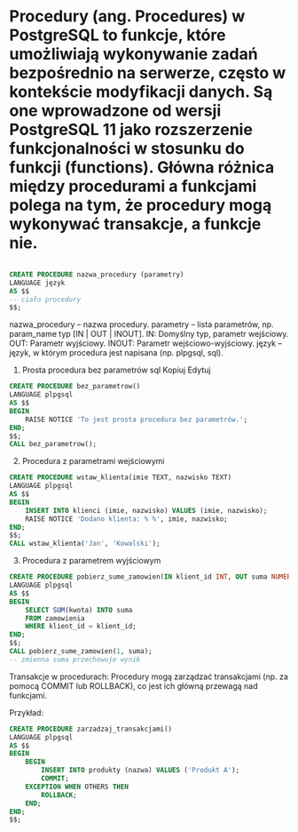 # Procedury (ang. Procedures) w PostgreSQL to funkcje, które umożliwiają wykonywanie zadań bezpośrednio na serwerze, często w kontekście modyfikacji danych. Są one wprowadzone od wersji PostgreSQL 11 jako rozszerzenie funkcjonalności w stosunku do funkcji (functions). Główna różnica między procedurami a funkcjami polega na tym, że procedury mogą wykonywać transakcje, a funkcje nie.

```sql

CREATE PROCEDURE nazwa_procedury (parametry)
LANGUAGE język
AS $$
-- ciało procedury
$$;
```
nazwa_procedury – nazwa procedury.
parametry – lista parametrów, np. param_name typ [IN | OUT | INOUT].
IN: Domyślny typ, parametr wejściowy.
OUT: Parametr wyjściowy.
INOUT: Parametr wejściowo-wyjściowy.
język – język, w którym procedura jest napisana (np. plpgsql, sql).


1. Prosta procedura bez parametrów
sql
Kopiuj
Edytuj
```sql
CREATE PROCEDURE bez_parametrow()
LANGUAGE plpgsql
AS $$
BEGIN
    RAISE NOTICE 'To jest prosta procedura bez parametrów.';
END;
$$;
CALL bez_parametrow();

```
2. Procedura z parametrami wejściowymi


```sql
CREATE PROCEDURE wstaw_klienta(imie TEXT, nazwisko TEXT)
LANGUAGE plpgsql
AS $$
BEGIN
    INSERT INTO klienci (imie, nazwisko) VALUES (imie, nazwisko);
    RAISE NOTICE 'Dodano klienta: % %', imie, nazwisko;
END;
$$;
CALL wstaw_klienta('Jan', 'Kowalski');

```


3. Procedura z parametrem wyjściowym

```sql
CREATE PROCEDURE pobierz_sume_zamowien(IN klient_id INT, OUT suma NUMERIC)
LANGUAGE plpgsql
AS $$
BEGIN
    SELECT SUM(kwota) INTO suma
    FROM zamowienia
    WHERE klient_id = klient_id;
END;
$$;
CALL pobierz_sume_zamowien(1, suma);
-- zmienna suma przechowuje wynik

```


Transakcje w procedurach: Procedury mogą zarządzać transakcjami (np. za pomocą COMMIT lub ROLLBACK), co jest ich główną przewagą nad funkcjami.

Przykład:
```sql
CREATE PROCEDURE zarzadzaj_transakcjami()
LANGUAGE plpgsql
AS $$
BEGIN
    BEGIN
        INSERT INTO produkty (nazwa) VALUES ('Produkt A');
        COMMIT;
    EXCEPTION WHEN OTHERS THEN
        ROLLBACK;
    END;
END;
$$;

```